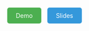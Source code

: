 <style>
  /* Add the following CSS styles for hover effect and animation */
  a:hover {
    background-color: #2ecc71; /* Change the color on hover */
    transform: scale(1.1); /* Add a scale animation on hover */
    transition: background-color 0.3s ease, transform 0.3s ease; /* Add a smooth transition for both properties */
  }
</style>

<span style="display: inline-block; margin-right: 10px;">
  <a href="./Demo" style="padding: 10px 20px; background-color: #4CAF50; color: #fff; text-decoration: none; border-radius: 5px;">Demo</a>
</span>

<span style="display: inline-block;">
  <a href="./Slides" style="padding: 10px 20px; background-color: #3498db; color: #fff; text-decoration: none; border-radius: 5px;">Slides</a>
</span>
